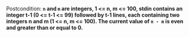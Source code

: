 Postcondition: **`n` and `m` are integers, 1 <= n, m <= 100, stdin contains an integer t-1 (0 <= t-1 <= 99) followed by t-1 lines, each containing two integers n and m (1 <= n, m <= 100). The current value of `n - m` is even and greater than or equal to 0.**